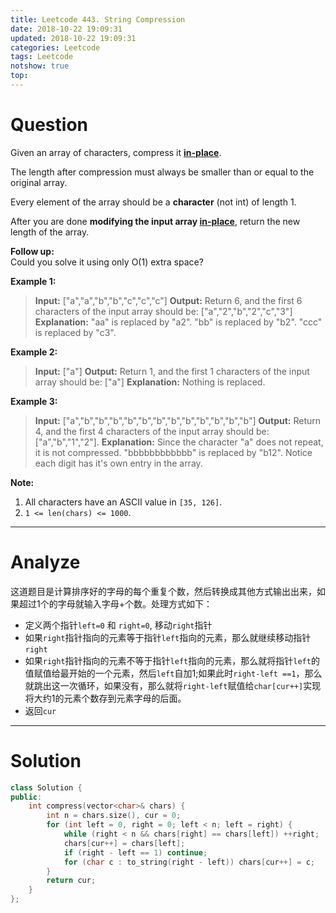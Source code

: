 ```yaml
---
title: Leetcode 443. String Compression
date: 2018-10-22 19:09:31
updated: 2018-10-22 19:09:31
categories: Leetcode
tags: Leetcode
notshow: true
top:
---
```


# Question

Given an array of characters, compress it  [**in-place**](https://en.wikipedia.org/wiki/In-place_algorithm).

The length after compression must always be smaller than or equal to the original array.

Every element of the array should be a  **character**  (not int) of length 1.

After you are done  **modifying the input array  [in-place](https://en.wikipedia.org/wiki/In-place_algorithm)**, return the new length of the array.

**Follow up:**  
Could you solve it using only O(1) extra space?

**Example 1:**
> **Input:**
> ["a","a","b","b","c","c","c"]
> **Output:**
> Return 6, and the first 6 characters of the input array should be: ["a","2","b","2","c","3"]
> **Explanation:**
> "aa" is replaced by "a2". "bb" is replaced by "b2". "ccc" is replaced by "c3".

**Example 2:**
> **Input:**
> ["a"]
> **Output:**
> Return 1, and the first 1 characters of the input array should be: ["a"]
> **Explanation:**
> Nothing is replaced.

**Example 3:**
>**Input:**
> ["a","b","b","b","b","b","b","b","b","b","b","b","b"]
> **Output:**
> Return 4, and the first 4 characters of the input array should be: ["a","b","1","2"].
> **Explanation:**
> Since the character "a" does not repeat, it is not compressed. "bbbbbbbbbbbb" is replaced by "b12".
> Notice each digit has it's own entry in the array.

**Note:**

1. All characters have an ASCII value in  `[35, 126]`.
2. `1 <= len(chars) <= 1000`.

<!--more-->

------------

# Analyze

这道题目是计算排序好的字母的每个重复个数，然后转换成其他方式输出出来，如果超过1个的字母就输入字母+个数。处理方式如下：

- 定义两个指针`left=0` 和 `right=0`, 移动`right`指针
- 如果`right`指针指向的元素等于指针`left`指向的元素，那么就继续移动指针`right`
- 如果`right`指针指向的元素不等于指针`left`指向的元素，那么就将指针`left`的值赋值给最开始的一个元素，然后`left`自加1;如果此时`right-left ==1`，那么就跳出这一次循环，如果没有，那么就将`right-left`赋值给`char[cur++]`实现将大约1的元素个数存到元素字母的后面。
- 返回`cur`

------------

# Solution

```cpp
class Solution {
public:
    int compress(vector<char>& chars) {
        int n = chars.size(), cur = 0;
        for (int left = 0, right = 0; left < n; left = right) {
            while (right < n && chars[right] == chars[left]) ++right;
            chars[cur++] = chars[left];
            if (right - left == 1) continue;
            for (char c : to_string(right - left)) chars[cur++] = c;
        }
        return cur;
    }
};
```